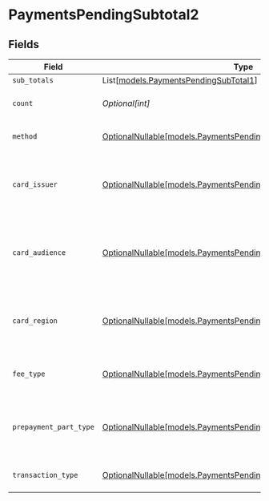 # PaymentsPendingSubtotal2


## Fields

| Field                                                                                                                          | Type                                                                                                                           | Required                                                                                                                       | Description                                                                                                                    | Example                                                                                                                        |
| ------------------------------------------------------------------------------------------------------------------------------ | ------------------------------------------------------------------------------------------------------------------------------ | ------------------------------------------------------------------------------------------------------------------------------ | ------------------------------------------------------------------------------------------------------------------------------ | ------------------------------------------------------------------------------------------------------------------------------ |
| `sub_totals`                                                                                                                   | List[[models.PaymentsPendingSubTotal1](../models/paymentspendingsubtotal1.md)]                                                 | :heavy_minus_sign:                                                                                                             | N/A                                                                                                                            |                                                                                                                                |
| `count`                                                                                                                        | *Optional[int]*                                                                                                                | :heavy_minus_sign:                                                                                                             | Number of transactions of this type                                                                                            | 50                                                                                                                             |
| `method`                                                                                                                       | [OptionalNullable[models.PaymentsPendingSubtotalMethod2]](../models/paymentspendingsubtotalmethod2.md)                         | :heavy_minus_sign:                                                                                                             | Payment type of the transactions                                                                                               | creditcard                                                                                                                     |
| `card_issuer`                                                                                                                  | [OptionalNullable[models.PaymentsPendingSubtotalCardIssuer2]](../models/paymentspendingsubtotalcardissuer2.md)                 | :heavy_minus_sign:                                                                                                             | In case of payments transactions with card, the card issuer will be available                                                  | amex                                                                                                                           |
| `card_audience`                                                                                                                | [OptionalNullable[models.PaymentsPendingSubtotalCardAudience2]](../models/paymentspendingsubtotalcardaudience2.md)             | :heavy_minus_sign:                                                                                                             | In case of payments trnsactions with card, the card audience will be available.                                                | other                                                                                                                          |
| `card_region`                                                                                                                  | [OptionalNullable[models.PaymentsPendingSubtotalCardRegion2]](../models/paymentspendingsubtotalcardregion2.md)                 | :heavy_minus_sign:                                                                                                             | In case of payments transactions with card, the card region will be available.                                                 | domestic                                                                                                                       |
| `fee_type`                                                                                                                     | [OptionalNullable[models.PaymentsPendingSubtotalFeeType2]](../models/paymentspendingsubtotalfeetype2.md)                       | :heavy_minus_sign:                                                                                                             | Present when the transaction represents a fee.                                                                                 | payment-fee                                                                                                                    |
| `prepayment_part_type`                                                                                                         | [OptionalNullable[models.PaymentsPendingSubtotalPrepaymentPartType2]](../models/paymentspendingsubtotalprepaymentparttype2.md) | :heavy_minus_sign:                                                                                                             | Prepayment part: fee itself, reimbursement, discount, VAT or rounding compensation.                                            | fee                                                                                                                            |
| `transaction_type`                                                                                                             | [OptionalNullable[models.PaymentsPendingSubtotalTransactionType2]](../models/paymentspendingsubtotaltransactiontype2.md)       | :heavy_minus_sign:                                                                                                             | Represents the transaction type                                                                                                | payment                                                                                                                        |